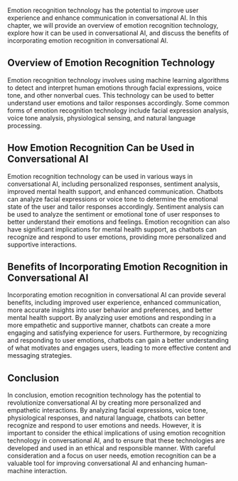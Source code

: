
Emotion recognition technology has the potential to improve user experience and enhance communication in conversational AI. In this chapter, we will provide an overview of emotion recognition technology, explore how it can be used in conversational AI, and discuss the benefits of incorporating emotion recognition in conversational AI.

Overview of Emotion Recognition Technology
------------------------------------------

Emotion recognition technology involves using machine learning algorithms to detect and interpret human emotions through facial expressions, voice tone, and other nonverbal cues. This technology can be used to better understand user emotions and tailor responses accordingly. Some common forms of emotion recognition technology include facial expression analysis, voice tone analysis, physiological sensing, and natural language processing.

How Emotion Recognition Can be Used in Conversational AI
--------------------------------------------------------

Emotion recognition technology can be used in various ways in conversational AI, including personalized responses, sentiment analysis, improved mental health support, and enhanced communication. Chatbots can analyze facial expressions or voice tone to determine the emotional state of the user and tailor responses accordingly. Sentiment analysis can be used to analyze the sentiment or emotional tone of user responses to better understand their emotions and feelings. Emotion recognition can also have significant implications for mental health support, as chatbots can recognize and respond to user emotions, providing more personalized and supportive interactions.

Benefits of Incorporating Emotion Recognition in Conversational AI
------------------------------------------------------------------

Incorporating emotion recognition in conversational AI can provide several benefits, including improved user experience, enhanced communication, more accurate insights into user behavior and preferences, and better mental health support. By analyzing user emotions and responding in a more empathetic and supportive manner, chatbots can create a more engaging and satisfying experience for users. Furthermore, by recognizing and responding to user emotions, chatbots can gain a better understanding of what motivates and engages users, leading to more effective content and messaging strategies.

Conclusion
----------

In conclusion, emotion recognition technology has the potential to revolutionize conversational AI by creating more personalized and empathetic interactions. By analyzing facial expressions, voice tone, physiological responses, and natural language, chatbots can better recognize and respond to user emotions and needs. However, it is important to consider the ethical implications of using emotion recognition technology in conversational AI, and to ensure that these technologies are developed and used in an ethical and responsible manner. With careful consideration and a focus on user needs, emotion recognition can be a valuable tool for improving conversational AI and enhancing human-machine interaction.
